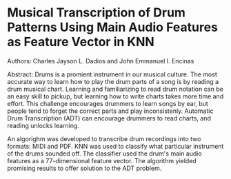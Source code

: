 # Musical Transcription of Drum Patterns Using Main Audio Features as Feature Vector in KNN
Authors: Charles Jayson L. Dadios and John Emmanuel I. Encinas

Abstract: Drums is a promient instrument in our musical culture. The most accurate way to learn how to play the drum parts of a song is by reading a drum musical chart. Learning and familiarizing to read drum notation can be an easy skill to pickup, but learning how to write charts takes more time and effort. This challenge encourages drummers to learn songs by ear, but people tend to forget the correct parts and play inconsistenly. Automatic Drum Transcription (ADT) can encourage drummers to read charts, and reading unlocks learning.

An algorighm was developed to transcribe drum recordings into two formats: MIDI and PDF. KNN was used to classify what particular instrument of the drums sounded off. The classifier used the drum's main audio features as a 77-dimensional feature vector. The algorithm yielded promising results to offer solution to the ADT problem.
